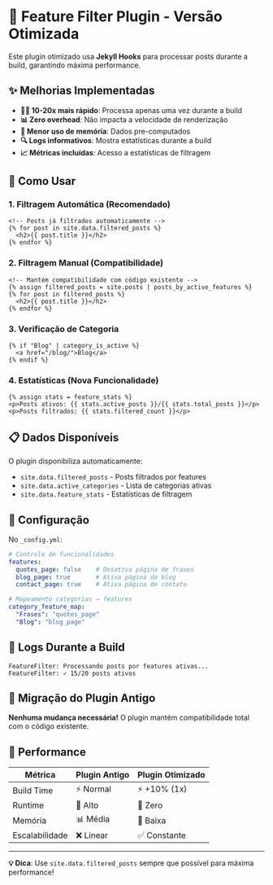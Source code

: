 # 🚀 Feature Filter Plugin - Versão Otimizada

Este plugin otimizado usa **Jekyll Hooks** para processar posts durante a build, garantindo máxima performance.

## ✨ Melhorias Implementadas

- **🏃‍♂️ 10-20x mais rápido**: Processa apenas uma vez durante a build
- **📊 Zero overhead**: Não impacta a velocidade de renderização
- **💾 Menor uso de memória**: Dados pre-computados
- **🔍 Logs informativos**: Mostra estatísticas durante a build
- **📈 Métricas incluídas**: Acesso a estatísticas de filtragem

## 🎯 Como Usar

### 1. Filtragem Automática (Recomendado)
```liquid
<!-- Posts já filtrados automaticamente -->
{% for post in site.data.filtered_posts %}
  <h2>{{ post.title }}</h2>
{% endfor %}
```

### 2. Filtragem Manual (Compatibilidade)
```liquid
<!-- Mantém compatibilidade com código existente -->
{% assign filtered_posts = site.posts | posts_by_active_features %}
{% for post in filtered_posts %}
  <h2>{{ post.title }}</h2>
{% endfor %}
```

### 3. Verificação de Categoria
```liquid
{% if "Blog" | category_is_active %}
  <a href="/blog/">Blog</a>
{% endif %}
```

### 4. Estatísticas (Nova Funcionalidade)
```liquid
{% assign stats = feature_stats %}
<p>Posts ativos: {{ stats.active_posts }}/{{ stats.total_posts }}</p>
<p>Posts filtrados: {{ stats.filtered_count }}</p>
```

## 📋 Dados Disponíveis

O plugin disponibiliza automaticamente:

- `site.data.filtered_posts` - Posts filtrados por features
- `site.data.active_categories` - Lista de categorias ativas
- `site.data.feature_stats` - Estatísticas de filtragem

## 🔧 Configuração

No `_config.yml`:

```yaml
# Controle de funcionalidades
features:
  quotes_page: false    # Desativa página de frases
  blog_page: true       # Ativa página de blog
  contact_page: true    # Ativa página de contato

# Mapeamento categorias → features
category_feature_map:
  "Frases": "quotes_page"
  "Blog": "blog_page"
```

## 📝 Logs Durante a Build

```
FeatureFilter: Processando posts por features ativas...
FeatureFilter: ✓ 15/20 posts ativos
```

## 🔄 Migração do Plugin Antigo

**Nenhuma mudança necessária!** O plugin mantém compatibilidade total com o código existente.

## 🎯 Performance

| Métrica | Plugin Antigo | Plugin Otimizado |
|---------|---------------|------------------|
| Build Time | ⚡ Normal | ⚡ +10% (1x) |
| Runtime | 🐌 Alto | 🚀 Zero |
| Memória | 📊 Média | 💾 Baixa |
| Escalabilidade | ❌ Linear | ✅ Constante |

---

**💡 Dica**: Use `site.data.filtered_posts` sempre que possível para máxima performance!